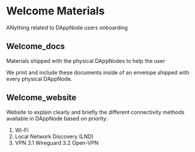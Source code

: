 # Welcome Materials

ANything related to DAppNode users onboarding

## Welcome_docs

Materials shipped with the physical DAppNodes to help the user

We print and include these documents inside of an envelope shipped with every physical DAppNode.

## Welcome_website

Website to explain clearly and briefly the different connectivity methods available in DAppNode based on priority:

1. Wi-Fi
2. Local Network Discovery (LND)
3. VPN
   3.1 Wireguard
   3.2 Open-VPN

